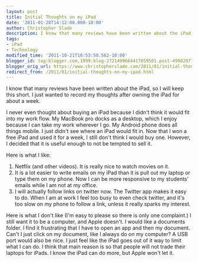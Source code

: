 ```yaml
---
layout: post
title: Initial Thoughts on my iPad
date: '2011-01-28T14:12:00.000-10:00'
author: Christopher Slade
description: I know that many reviews have been written about the iPad, so I will keep this short. I just wanted to record my thoughts after owning the iPad for about a week.s
tags:
- iPad
- Technology
modified_time: '2011-10-21T10:53:50.562-10:00'
blogger_id: tag:blogger.com,1999:blog-2721499664417059501.post-4998297193511403770
blogger_orig_url: https://www.christopherslade.com/2011/01/initial-thoughts-on-my-ipad.html
redirect_from: /2011/01/initial-thoughts-on-my-ipad.html
---
```


I know that many reviews have been written about the iPad, so I will keep this short. I just wanted to record my thoughts after owning the iPad for about a week.

I never even thought about buying an iPad because I didn't think it would fit into my work flow. My MacBook pro docks as a desktop, which I enjoy because I can take my work wherever I go. My Android phone does all things mobile. I just didn't see where an iPad would fit in. Now that I won a free iPad and used it for a week, I still don't think I would buy one. However, I decided that it is useful enough to not be tempted to sell it.

Here is what I like:
1. Netflix (and other videos). It is really nice to watch movies on it.
1. It is a lot easier to write emails on my iPad than it is pull out my laptop or type them on my phone. Now I can be more responsive to my students' emails while I am not at my office.
1. I will actually follow links on twitter now. The Twitter app makes it easy to do. When I am at work I feel too busy to even check twitter, and it's too slow on my phone to follow a link, unless it really sparks my interest.

Here is what I don't like (I'm easy to please so there is only one complaint.) I still want it to be a computer, and Apple doesn't. I would like a documents folder. I find it frustrating that I have to open an app and then my document. Can't I just click on my document, like I always do on my computer? A USB port would also be nice. I just feel like the iPad goes out of it way to limit what I can do. I think that main reason is so that people will not trade their laptops for iPads. I know the iPad can do more, but Apple won't let it.